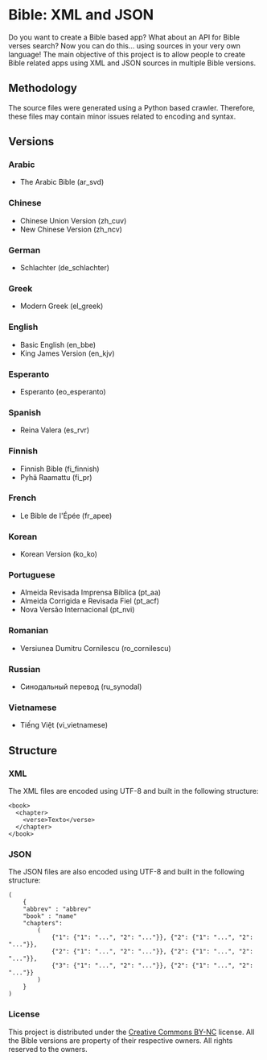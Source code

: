 # Bible: XML and JSON
Do you want to create a Bible based app? What about an API for Bible verses search? Now you can do this... using sources in your very own language! The main objective of this project is to allow people to create Bible related apps using XML and JSON sources in multiple Bible versions.

## Methodology
The source files were generated using a Python based crawler. Therefore, these files may contain minor issues related to encoding and syntax.

## Versions
### Arabic
* The Arabic Bible (ar_svd) 

### Chinese
* Chinese Union Version (zh_cuv)
* New Chinese Version (zh_ncv) 

### German
* Schlachter (de_schlachter)

### Greek
* Modern Greek (el_greek)

### English
* Basic English (en_bbe)
* King James Version (en_kjv) 

### Esperanto
* Esperanto (eo_esperanto)

### Spanish
* Reina Valera (es_rvr)

### Finnish
* Finnish Bible (fi_finnish)
* Pyhä Raamattu (fi_pr)

### French
* Le Bible de I'Épée (fr_apee)

### Korean
* Korean Version (ko_ko)

### Portuguese
* Almeida Revisada Imprensa Bíblica (pt_aa) 
* Almeida Corrigida e Revisada Fiel (pt_acf) 
* Nova Versão Internacional (pt_nvi) 

### Romanian
* Versiunea Dumitru Cornilescu (ro_cornilescu)

### Russian
* Синодальный перевод (ru_synodal)

### Vietnamese
* Tiếng Việt (vi_vietnamese)

## Structure
### XML
The XML files are encoded using UTF-8 and built in the following structure:
```
<book>
  <chapter>
    <verse>Texto</verse>
  </chapter>
</book>
```

### JSON
The JSON files are also encoded using UTF-8 and built in the following structure:
```
(
	{
	"abbrev" : "abbrev"
	"book" : "name"
	"chapters": 
		(
			{"1": {"1": "...", "2": "..."}}, {"2": {"1": "...", "2": "..."}},
			{"2": {"1": "...", "2": "..."}}, {"2": {"1": "...", "2": "..."}},
			{"3": {"1": "...", "2": "..."}}, {"2": {"1": "...", "2": "..."}}
		)
	}
)
```

### License
This project is distributed under the [Creative Commons BY-NC](https://creativecommons.org/licenses/by-nc/2.0/br/) license. All the Bible versions are property of their respective owners. All rights reserved to the owners.

